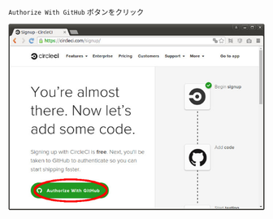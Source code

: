 `Authorize With GitHub` ボタンをクリック

![Click Authorize With GitHub](resources/circleci-click-authorize-github.jpg)
